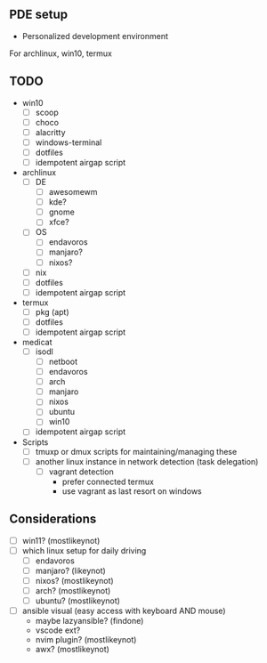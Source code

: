 ## PDE setup

- Personalized development environment

For archlinux, win10, termux

## TODO

- win10
  - [ ] scoop
  - [ ] choco
  - [ ] alacritty
  - [ ] windows-terminal
  - [ ] dotfiles
  - [ ] idempotent airgap script
- archlinux
  - [ ] DE
    - [ ] awesomewm
    - [ ] kde?
    - [ ] gnome
    - [ ] xfce?
  - [ ] OS
    - [ ] endavoros
    - [ ] manjaro?
    - [ ] nixos?
  - [ ] nix
  - [ ] dotfiles
  - [ ] idempotent airgap script
- termux
  - [ ] pkg (apt)
  - [ ] dotfiles
  - [ ] idempotent airgap script
- medicat
  - [ ] isodl
    - [ ] netboot
    - [ ] endavoros
    - [ ] arch
    - [ ] manjaro
    - [ ] nixos
    - [ ] ubuntu
    - [ ] win10
  - [ ] idempotent airgap script

- Scripts
  - [ ] tmuxp or dmux scripts for maintaining/managing these
  - [ ] another linux instance in network detection (task delegation)
    - [ ] vagrant detection
      - prefer connected termux
      - use vagrant as last resort on windows

## Considerations

- [ ] win11? (mostlikeynot)
- [ ] which linux setup for daily driving
  - [ ] endavoros
  - [ ] manjaro? (likeynot)
  - [ ] nixos? (mostlikeynot)
  - [ ] arch? (mostlikeynot)
  - [ ] ubuntu? (mostlikeynot)
- [ ] ansible visual (easy access with keyboard AND mouse)
  - maybe lazyansible? (findone)
  - vscode ext?
  - nvim plugin? (mostlikeynot)
  - awx? (mostlikeynot)
